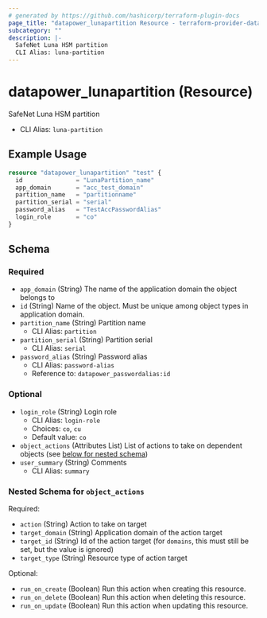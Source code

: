 ```yaml
---
# generated by https://github.com/hashicorp/terraform-plugin-docs
page_title: "datapower_lunapartition Resource - terraform-provider-datapower"
subcategory: ""
description: |-
  SafeNet Luna HSM partition
  CLI Alias: luna-partition
---
```


# datapower_lunapartition (Resource)

SafeNet Luna HSM partition
  - CLI Alias: `luna-partition`

## Example Usage

```terraform
resource "datapower_lunapartition" "test" {
  id               = "LunaPartition_name"
  app_domain       = "acc_test_domain"
  partition_name   = "partitionname"
  partition_serial = "serial"
  password_alias   = "TestAccPasswordAlias"
  login_role       = "co"
}
```

<!-- schema generated by tfplugindocs -->
## Schema

### Required

- `app_domain` (String) The name of the application domain the object belongs to
- `id` (String) Name of the object. Must be unique among object types in application domain.
- `partition_name` (String) Partition name
  - CLI Alias: `partition`
- `partition_serial` (String) Partition serial
  - CLI Alias: `serial`
- `password_alias` (String) Password alias
  - CLI Alias: `password-alias`
  - Reference to: `datapower_passwordalias:id`

### Optional

- `login_role` (String) Login role
  - CLI Alias: `login-role`
  - Choices: `co`, `cu`
  - Default value: `co`
- `object_actions` (Attributes List) List of actions to take on dependent objects (see [below for nested schema](#nestedatt--object_actions))
- `user_summary` (String) Comments
  - CLI Alias: `summary`

<a id="nestedatt--object_actions"></a>
### Nested Schema for `object_actions`

Required:

- `action` (String) Action to take on target
- `target_domain` (String) Application domain of the action target
- `target_id` (String) Id of the action target (for `domains`, this must still be set, but the value is ignored)
- `target_type` (String) Resource type of action target

Optional:

- `run_on_create` (Boolean) Run this action when creating this resource.
- `run_on_delete` (Boolean) Run this action when deleting this resource.
- `run_on_update` (Boolean) Run this action when updating this resource.
